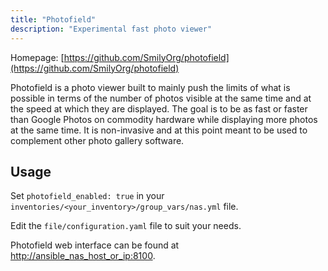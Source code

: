 ```yaml
---
title: "Photofield"
description: "Experimental fast photo viewer"
---
```


Homepage: [https://github.com/SmilyOrg/photofield](https://github.com/SmilyOrg/photofield)

Photofield is a photo viewer built to mainly push the limits of what is possible in terms of the number of photos visible at the same time and at the speed at which they are displayed. The goal is to be as fast or faster than Google Photos on commodity hardware while displaying more photos at the same time. It is non-invasive and at this point meant to be used to complement other photo gallery software.

## Usage

Set `photofield_enabled: true` in your `inventories/<your_inventory>/group_vars/nas.yml` file.

Edit the `file/configuration.yaml` file to suit your needs.

Photofield web interface can be found at [http://ansible_nas_host_or_ip:8100](http://ansible_nas_host_or_ip:8100).
